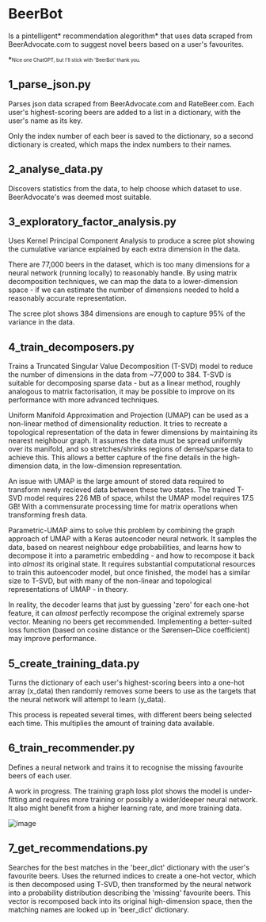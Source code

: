 # BeerBot

Is a pintelligent* recommendation alegorithm* that uses data scraped from BeerAdvocate.com to suggest novel beers based on a user's favourites.

*<sub><sup>Nice one ChatGPT, but I'll stick with 'BeerBot' thank you.</sub></sup>

## 1_parse_json.py

Parses json data scraped from BeerAdvocate.com and RateBeer.com.  Each user's highest-scoring beers are added to a list in a dictionary, with the user's name as its key.

Only the index number of each beer is saved to the dictionary, so a second dictionary is created, which maps the index numbers to their names.

## 2_analyse_data.py

Discovers statistics from the data, to help choose which dataset to use.  BeerAdvocate's was deemed most suitable.

## 3_exploratory_factor_analysis.py

Uses Kernel Principal Component Analysis to produce a scree plot showing the cumulative variance explained by each extra dimension in the data.

There are 77,000 beers in the dataset, which is too many dimensions for a neural network (running locally) to reasonably handle.  By using matrix decomposition techniques, we can map the data to a lower-dimension space - if we can estimate the number of dimensions needed to hold a reasonably accurate representation.

The scree plot shows 384 dimensions are enough to capture 95% of the variance in the data.

## 4_train_decomposers.py

Trains a Truncated Singular Value Decomposition (T-SVD) model to reduce the number of dimensions in the data from ~77,000 to 384.  T-SVD is suitable for decomposing sparse data - but as a linear method, roughly analogous to matrix factorisation, it may be possible to improve on its performance with more advanced techniques.

Uniform Manifold Approximation and Projection (UMAP) can be used as a non-linear method of dimensionality reduction. It tries to recreate a topological representation of the data in fewer dimensions by maintaining its nearest neighbour graph.  It assumes the data must be spread uniformly over its manifold, and so stretches/shrinks regions of dense/sparse data to achieve this.  This allows a better capture of the fine details in the high-dimension data, in the low-dimension representation.

An issue with UMAP is the large amount of stored data required to transform newly recieved data between these two states.  The trained T-SVD model requires 226 MB of space, whilst the UMAP model requires 17.5 GB!  With a commensurate processing time for matrix operations when transforming fresh data.

Parametric-UMAP aims to solve this problem by combining the graph approach of UMAP with a Keras autoencoder neural network.  It samples the data, based on nearest neighbour edge probabilities, and learns how to decompose it into a parametric embedding - and how to recompose it back into _almost_ its original state.  It requires substantial computational resources to train this autoencoder model, but once finished, the model has a similar size to T-SVD, but with many of the non-linear and topological representations of UMAP - in theory.  

In reality, the decoder learns that just by guessing 'zero' for each one-hot feature, it can _almost_ perfectly recompose the original extremely sparse vector.  Meaning no beers get recommended.  Implementing a better-suited loss function (based on cosine distance or the Sørensen–Dice coefficient) may improve performance.

## 5_create_training_data.py

Turns the dictionary of each user's highest-scoring beers into a one-hot array (x_data) then randomly removes some beers to use as the targets that the neural network will attempt to learn (y_data).

This process is repeated several times, with different beers being selected each time.  This multiplies the amount of training data available.

## 6_train_recommender.py

Defines a neural network and trains it to recognise the missing favourite beers of each user.

A work in progress. The training graph loss plot shows the model is under-fitting and requires more training or possibly a wider/deeper neural network. It also might benefit from a higher learning rate, and more training data.

![image](https://github.com/colurw/beerBot/assets/66322644/c8e2c78a-9086-413a-9f8d-fd0830b22298)

## 7_get_recommendations.py

Searches for the best matches in the 'beer_dict' dictionary with the user's favourite beers.  Uses the returned indices to create a one-hot vector, which is then decomposed using T-SVD, then transformed by the neural network into a probability distribution describing the 'missing' favourite beers.  This vector is recomposed back into its original high-dimension space, then the matching names are looked up in 'beer_dict' dictionary.
